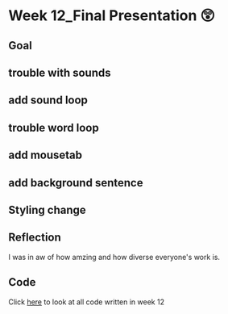 # Week 12_Final Presentation :astonished:

## Goal
 

## trouble with sounds

## add sound loop

## trouble word loop

## add mousetab

## add background sentence

## Styling change

## Reflection



I was in aw of how amzing and how diverse everyone's work is. 


## Code
Click [here]() to look at all code written in week 12 
